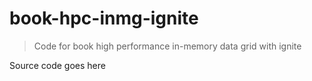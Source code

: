 # book-hpc-inmg-ignite
>Code for book high performance in-memory data grid with ignite

Source code goes here
